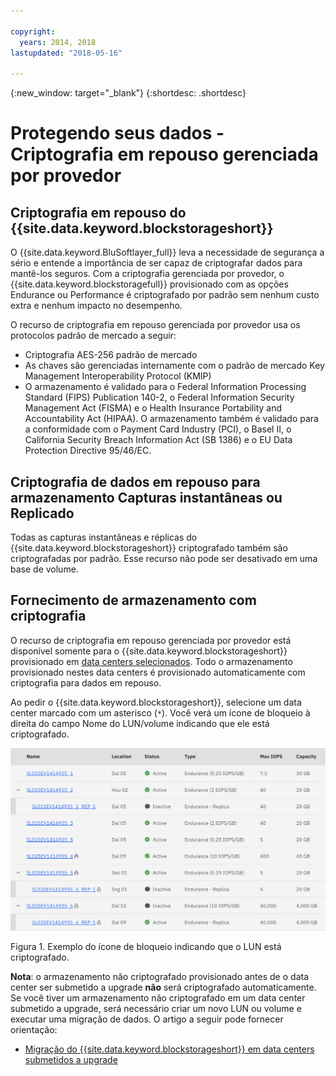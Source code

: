 ```yaml
---

copyright:
  years: 2014, 2018
lastupdated: "2018-05-16"

---
```

{:new_window: target="_blank"}
{:shortdesc: .shortdesc}

# Protegendo seus dados - Criptografia em repouso gerenciada por provedor

## Criptografia em repouso do {{site.data.keyword.blockstorageshort}} 

O {{site.data.keyword.BluSoftlayer_full}} leva a necessidade de segurança a sério e entende a importância de ser capaz de criptografar dados para mantê-los seguros. Com a criptografia gerenciada por provedor, o {{site.data.keyword.blockstoragefull}} provisionado com as opções Endurance ou Performance é criptografado por padrão sem nenhum custo extra e nenhum impacto no desempenho.

O recurso de criptografia em repouso gerenciada por provedor usa os protocolos padrão de mercado a seguir:

* Criptografia AES-256 padrão de mercado
* As chaves são gerenciadas internamente com o padrão de mercado Key Management Interoperability Protocol (KMIP)
* O armazenamento é validado para o Federal Information Processing Standard (FIPS) Publication 140-2, o Federal Information Security Management Act (FISMA) e o Health Insurance Portability and Accountability Act (HIPAA). O armazenamento também é validado para a conformidade com o Payment Card Industry (PCI), o Basel II, o California Security Breach Information Act (SB 1386) e o EU Data Protection Directive 95/46/EC.

## Criptografia de dados em repouso para armazenamento Capturas instantâneas ou Replicado  

Todas as capturas instantâneas e réplicas do {{site.data.keyword.blockstorageshort}} criptografado também são criptografadas por padrão. Esse recurso não pode ser desativado em uma base de volume.

## Fornecimento de armazenamento com criptografia

O recurso de criptografia em repouso gerenciada por provedor está disponível somente para o {{site.data.keyword.blockstorageshort}} provisionado em [data centers selecionados](new-ibm-block-and-file-storage-location-and-features.html). Todo o armazenamento provisionado nestes data centers é provisionado automaticamente com criptografia para dados em repouso.

Ao pedir o {{site.data.keyword.blockstorageshort}}, selecione um data center marcado com um asterisco (`*`). Você verá um ícone de bloqueio à direita do campo Nome do LUN/volume indicando que ele está criptografado.

![O ícone de bloqueio indica que o LUN está criptografado](/images/encryptedstorage.png)
<caption>Figura 1. Exemplo do ícone de bloqueio indicando que o LUN está criptografado.</caption>



**Nota**: o armazenamento não criptografado provisionado antes de o data center ser submetido a upgrade **não** será criptografado automaticamente. Se você tiver um armazenamento não criptografado em um data center submetido a upgrade, será necessário criar um novo LUN ou volume e executar uma migração de dados. O artigo a seguir pode fornecer orientação:

* [Migração do {{site.data.keyword.blockstorageshort}} em data centers submetidos a upgrade](migrate-block-storage-encrypted-block-storage.html)
